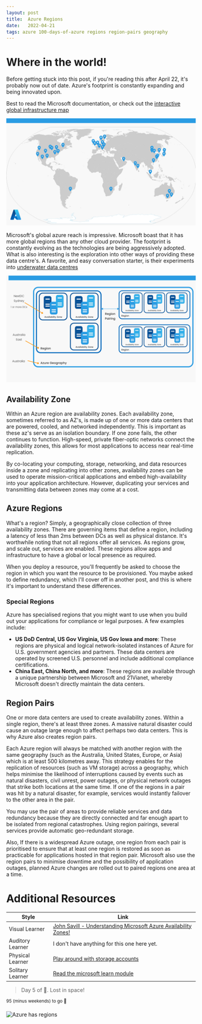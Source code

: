 ```yaml
---
layout: post
title:  Azure Regions
date:   2022-04-21
tags: azure 100-days-of-azure regions region-pairs geography
---
```


# Where in the world!
Before getting stuck into this post, if you're reading this after April 22, it's probably now out of date. Azure's footprint is constantly expanding and being innovated upon.

Best to read the Microsoft documentation, or check out the [interactive global infrastructure map](https://infrastructuremap.microsoft.com/explore)

![Azure region](/assets/img/100daysofazure/Regions.png)

Microsoft's global azure reach is impressive. Microsoft boast that it has more global regions than any other cloud provider. The footprint is constantly evolving as the technologies are being aggressively adopted. What is also interesting is the exploration into other ways of providing these data centre's. A favorite, and easy conversation starter, is their experiments into [underwater data centres](https://news.microsoft.com/innovation-stories/project-natick-underwater-datacenter/)

![Azure region breakdowns](/assets/img/100daysofazure/Zones.png)

## Availability Zone

Within an Azure region are availability zones. Each availability zone, sometimes referred to as AZ's, is made up of one or more data centers that are powered, cooled, and networked independently. This is important as these az's serve as an isolation boundary. If one zone fails, the other continues to function. High-speed, private fiber-optic networks connect the availability zones, this allows for most applications to access near real-time replication.

By co-locating your computing, storage, networking, and data resources inside a zone and replicating into other zones, availability zones can be used to operate mission-critical applications and embed high-availability into your application architecture. However, duplicating your services and transmitting data between zones may come at a cost.

## Azure Regions

What's a region? Simply, a geographically close collection of three availability zones. There are governing items that define a region, including a latency of less than 2ms between DCs as well as physical distance. It's worthwhile noting that not all regions offer all services. As regions grow, and scale out, services are enabled. These regions allow apps and infrastructure to have a global or local presence as required.

When you deploy a resource, you'll frequently be asked to choose the region in which you want the resource to be provisioned. You maybe asked to define redundancy, which I'll cover off in another post, and this is where it's important to understand these differences.

### Special Regions

Azure has specialised regions that you might want to use when you build out your applications for compliance or legal purposes. A few examples include:

* **US DoD Central, US Gov Virginia, US Gov Iowa and more**: These regions are physical and logical network-isolated instances of Azure for U.S. government agencies and partners. These data centers are operated by screened U.S. personnel and include additional compliance certifications.
* **China East, China North, and more**: These regions are available through a unique partnership between Microsoft and 21Vianet, whereby Microsoft doesn't directly maintain the data centers.

## Region Pairs

One or more data centers are used to create availability zones. Within a single region, there's at least three zones. A massive natural disaster could cause an outage large enough to affect perhaps two data centers. This is why Azure also creates region pairs.

Each Azure region will always be matched with another region with the same geography (such as the Australia, United States, Europe, or Asia) which is at least 500 kilometres away. This strategy enables for the replication of resources (such as VM storage) across a geography, which helps minimise the likelihood of interruptions caused by events such as natural disasters, civil unrest, power outages, or physical network outages that strike both locations at the same time. If one of the regions in a pair was hit by a natural disaster, for example, services would instantly failover to the other area in the pair.

You may use the pair of areas to provide reliable services and data redundancy because they are directly connected and far enough apart to be isolated from regional catastrophes. Using region pairings, several services provide automatic geo-redundant storage.

Also, If there is a widespread Azure outage, one region from each pair is prioritised to ensure that at least one region is restored as soon as practicable for applications hosted in that region pair. Microsoft also use the region pairs to minimise downtime and the possibility of application outages, planned Azure changes are rolled out to paired regions one area at a time.

# Additional Resources

| Style | Link |
| --- | --- |
| Visual Learner | [John Savill - Understanding Microsoft Azure Availability Zones!](https://www.youtube.com/watch?v=4nDRvZR2EjU) |
| Auditory Learner | I don't have anything for this one here yet.|
| Physical Learner | [Play around with storage accounts](https://microsoftlearning.github.io/AZ-900T0x-MicrosoftAzureFundamentals/Instructions/Walkthroughs/05-Create%20Blob%20storage.html) |
| Solitary Learner | [Read the microsoft learn module](https://docs.microsoft.com/en-us/learn/modules/azure-architecture-fundamentals/regions-availability-zones)


>Day 5 of 💯. Lost in space!

<sup>95 (minus weekends) to go 💪</sup>

![Azure has regions](https://media.giphy.com/media/9tA6H1madRvUc/giphy.gif)